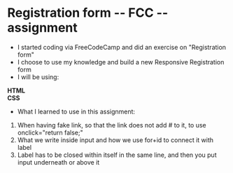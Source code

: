 # Registration form -- FCC -- assignment
- I started coding via FreeCodeCamp and did an exercise on "Registration form"
- I choose to use my knowledge and build a new Responsive Registration form
- I will be using:

 **HTML** <br>
 **CSS**

- What I learned to use in this assignment:
1. When having fake link, so that the link does not add # to it, to use onclick="return false;"
2. What we write inside input and how we use for+id to connect it with label
3. Label has to be closed within itself in the same line, and then you put input underneath or above it